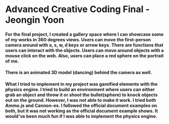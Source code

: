 # Advanced Creative Coding Final - Jeongin Yoon

#### For the final project, I created a gallery space where I can showcase some of my works in 360 degrees views. Users can move the first-person camera around with a, s, w, d keys or arrow keys. There are functions that users can interact with the objects. Users can move around objects with a mouse click on the web. Also, users can place a red sphere on the portrait of me.

#### There is an animated 3D model (dancing) behind the camera as well.

#### What I tried to implement in my project was gamified elements with the physics engine. I tried to build an environment where users can either grab an object and throw it or shoot the bullet(sphere) to knock objects out on the ground. However, I was not able to make it work. I tried both Ammo.js and Cannon-es. I followed the official document examples on both, but it was not working as the official document example shows. It would've been much fun if I was able to implement the physics engine.
